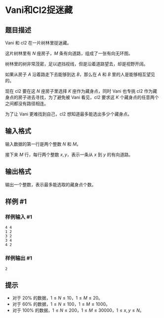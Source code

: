 # Vani和Cl2捉迷藏

## 题目描述

Vani 和 cl2 在一片树林里捉迷藏。

这片树林里有 $N$ 座房子，$M$ 条有向道路，组成了一张有向无环图。

树林里的树非常茂密，足以遮挡视线，但是沿着道路望去，却是视野开阔。

如果从房子 $A$ 沿着路走下去能够到达 $B$，那么在 $A$ 和 $B$ 里的人是能够相互望见的。

现在 cl2 要在这 $N$ 座房子里选择 $K$ 座作为藏身点，同时 Vani 也专挑 cl2 作为藏身点的房子进去寻找，为了避免被 Vani 看见，cl2 要求这 $K$ 个藏身点的任意两个之间都没有路径相连。

为了让 Vani 更难找到自己，cl2 想知道最多能选出多少个藏身点。

## 输入格式

输入数据的第一行是两个整数 $N$ 和 $M$。

接下来 $M$ 行，每行两个整数 $x,y$，表示一条从 $x$ 到 $y$ 的有向道路。

## 输出格式

输出一个整数，表示最多能选取的藏身点个数。

## 样例 #1

### 样例输入 #1

```
4 4
1 2
3 2
3 4
4 2
```

### 样例输出 #1

```
2
```

## 提示

- 对于 $20\%$ 的数据，$1\leq N\leq 10$，$1\leq M\leq 20$。
- 对于 $60\%$ 的数据，$1\leq N\leq 100$，$1\leq M\leq 1000$。
- 对于 $100\%$ 的数据，$1\leq N\leq 200$，$1\leq M\leq 30000$，$1\leq x,y\leq N$。